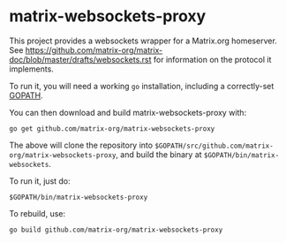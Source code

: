 # matrix-websockets-proxy

This project provides a websockets wrapper for a Matrix.org homeserver. See
https://github.com/matrix-org/matrix-doc/blob/master/drafts/websockets.rst
for information on the protocol it implements.

To run it, you will need a working `go` installation, including a correctly-set
[GOPATH](https://golang.org/doc/code.html#GOPATH). 

You can then download and build matrix-websockets-proxy with:

    go get github.com/matrix-org/matrix-websockets-proxy

The above will clone the repository into
`$GOPATH/src/github.com/matrix-org/matrix-websockets-proxy`, and build the
binary at `$GOPATH/bin/matrix-websockets`.

To run it, just do:

    $GOPATH/bin/matrix-websockets-proxy

To rebuild, use:

    go build github.com/matrix-org/matrix-websockets-proxy
